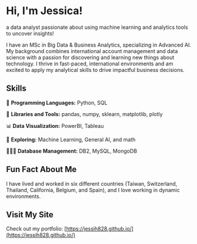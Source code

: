 # Hi, I'm Jessica!
a data analyst passionate about using machine learning and analytics tools to uncover insights!

I have an MSc in Big Data & Business Analytics, specializing in Advanced AI. My background combines international account management and data science with a passion for discovering and learning new things about technology. I thrive in fast-paced, international environments and am excited to apply my analytical skills to drive impactful business decisions.

## Skills

🤖 **Programming Languages:** Python, SQL

🔧 **Libraries and Tools:** pandas, numpy, sklearn, matplotlib, plotly

📊 **Data Visualization:** PowerBI, Tableau

🧠 **Exploring:** Machine Learning, General AI, and math

👩🏻‍💻 **Database Management:** DB2, MySQL, MongoDB

## Fun Fact About Me
I have lived and worked in six different countries (Taiwan, Switzerland, Thailand, California, Belgium, and Spain), and I love working in dynamic environments.

## Visit My Site

Check out my portfolio: [https://jessih828.github.io/](https://jessih828.github.io/)
